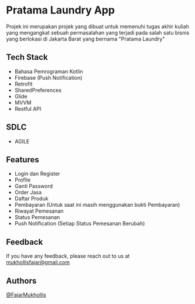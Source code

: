 
# Pratama Laundry App

Projek ini merupakan projek yang dibuat untuk memenuhi tugas akhir kuliah yang mengangkat sebuah permasalahan yang terjadi pada salah satu bisnis yang berlokasi di Jakarta Barat yang bernama "Pratama Laundry"


## Tech Stack
- Bahasa Pemrograman Kotlin
- Firebase (Push Notification)
- Retrofit
- SharedPreferences
- Glide
- MVVM
- Restful API

## SDLC
- AGILE

## Features
- Login dan Register
- Profile
- Ganti Password
- Order Jasa
- Daftar Produk
- Pembayaran (Untuk saat ini masih menggunakan bukti Pembayaran)
- Riwayat Pemesanan
- Status Pemesanan
- Push Notification (Setiap Status Pemesanan Berubah)


## Feedback

If you have any feedback, please reach out to us at mukhollisfajar@gmail.com


## Authors

[@FajarMukhollis](https://github.com/FajarMukhollis)
